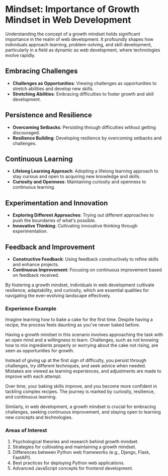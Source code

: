 # Mindset: Importance of Growth Mindset in Web Development

Understanding the concept of a growth mindset holds significant importance in the realm of web development. It profoundly shapes how individuals approach learning, problem-solving, and skill development, particularly in a field as dynamic as web development, where technologies evolve rapidly.

## Embracing Challenges

- **Challenges as Opportunities**: Viewing challenges as opportunities to stretch abilities and develop new skills.
- **Stretching Abilities**: Embracing difficulties to foster growth and skill development.

## Persistence and Resilience

- **Overcoming Setbacks**: Persisting through difficulties without getting discouraged.
- **Resilience Building**: Developing resilience by overcoming setbacks and challenges.

## Continuous Learning

- **Lifelong Learning Approach**: Adopting a lifelong learning approach to stay curious and open to acquiring new knowledge and skills.
- **Curiosity and Openness**: Maintaining curiosity and openness to continuous learning.

## Experimentation and Innovation

- **Exploring Different Approaches**: Trying out different approaches to push the boundaries of what's possible.
- **Innovative Thinking**: Cultivating innovative thinking through experimentation.

## Feedback and Improvement

- **Constructive Feedback**: Using feedback constructively to refine skills and enhance projects.
- **Continuous Improvement**: Focusing on continuous improvement based on feedback received.

By fostering a growth mindset, individuals in web development cultivate resilience, adaptability, and curiosity, which are essential qualities for navigating the ever-evolving landscape effectively.

### Experience Example

Imagine learning how to bake a cake for the first time. Despite having a recipe, the process feels daunting as you've never baked before.

Having a growth mindset in this scenario involves approaching the task with an open mind and a willingness to learn. Challenges, such as not knowing how to mix ingredients properly or worrying about the cake not rising, are seen as opportunities for growth.

Instead of giving up at the first sign of difficulty, you persist through challenges, try different techniques, and seek advice when needed. Mistakes are viewed as learning experiences, and adjustments are made to improve with each attempt.

Over time, your baking skills improve, and you become more confident in tackling complex recipes. The journey is marked by curiosity, resilience, and continuous learning.

Similarly, in web development, a growth mindset is crucial for embracing challenges, seeking continuous improvement, and staying open to learning new concepts and technologies.

### Areas of Interest

1. Psychological theories and research behind growth mindset.
2. Strategies for cultivating and maintaining a growth mindset.
3. Differences between Python web frameworks (e.g., Django, Flask, FastAPI).
4. Best practices for deploying Python web applications.
5. Advanced JavaScript concepts for frontend development.
